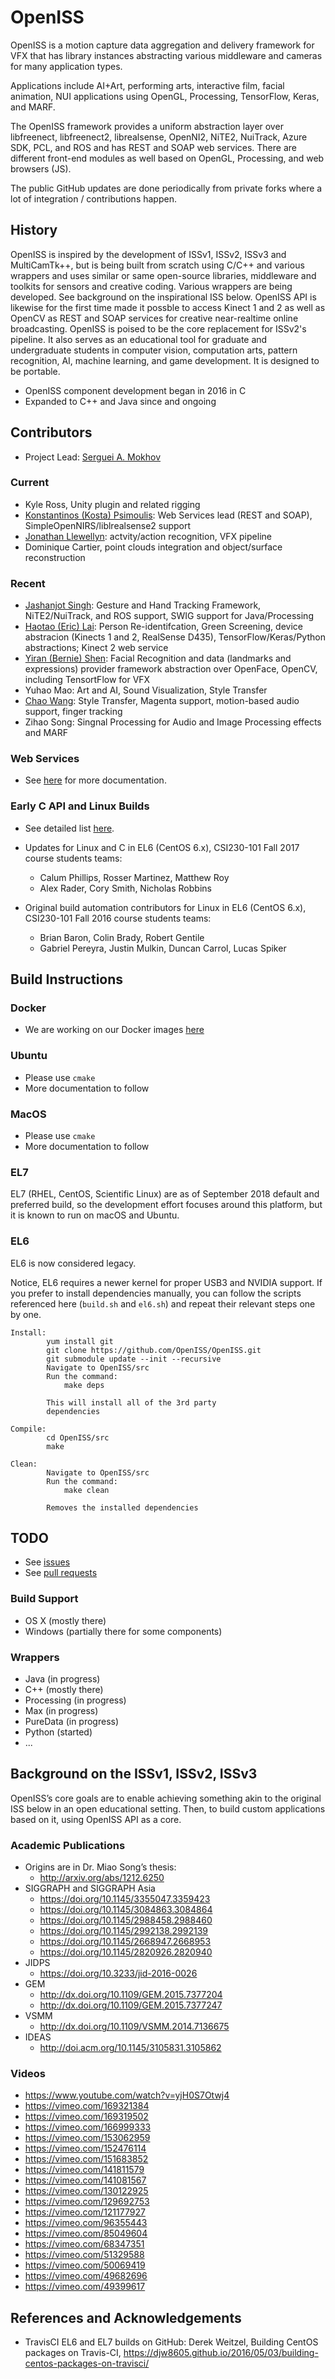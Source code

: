 # OpenISS

OpenISS is a motion capture data aggregation and delivery framework for VFX that
has library instances abstracting various middleware and cameras for many application types.

Applications include AI+Art, performing arts, interactive film, facial animation,
NUI applications using OpenGL, Processing, TensorFlow, Keras, and MARF.

The OpenISS framework provides a uniform abstraction layer over libfreenect,
libfreenect2, librealsense, OpenNI2, NiTE2, NuiTrack, Azure SDK, PCL, and ROS and has
REST and SOAP web services. There are different front-end modules as
well based on OpenGL, Processing, and web browsers (JS).

The public GitHub updates are done periodically from private forks where
a lot of integration / contributions happen.

## History ##

OpenISS is inspired by the development of ISSv1, ISSv2, ISSv3 and MultiCamTk++, but is being built
from scratch using C/C++ and various wrappers and uses similar or same open-source libraries, middleware and toolkits for
sensors and creative coding. Various wrappers are being developed. See background on the inspirational ISS below.
OpenISS API is likewise for the first time made it possble to access Kinect 1 and 2
as well as OpenCV as REST and SOAP services for creative near-realtime online broadcasting.
OpenISS is poised to be the core replacement for ISSv2's pipeline. It also serves as
an educational tool for graduate and undergraduate students in computer vision, computation
arts, pattern recognition, AI, machine learning, and game development. It is designed
to be portable.

- OpenISS component development began in 2016 in C
- Expanded to C++ and Java since and ongoing

## Contributors ##

* Project Lead: [Serguei A. Mokhov](https://github.com/smokhov)

### Current ###

* Kyle Ross, Unity plugin and related rigging
* [Konstantinos (Kosta) Psimoulis](https://github.com/kostapsimoulis): Web Services lead (REST and SOAP), SimpleOpenNIRS/liblrealsense2 support
* [Jonathan Llewellyn](https://github.com/inexistenz): actvity/action recognition, VFX pipeline
* Dominique Cartier, point clouds integration and object/surface reconstruction

### Recent ###

* [Jashanjot Singh](https://github.com/jashanj0tsingh): Gesture and Hand Tracking Framework, NiTE2/NuiTrack, and ROS support, SWIG support for Java/Processing
* [Haotao (Eric) Lai](https://github.com/laihaotao): Person Re-identifcation, Green Screening, device abstracion (Kinects 1 and 2, RealSense D435), TensorFlow/Keras/Python abstractions; Kinect 2 web service
* [Yiran (Bernie) Shen](https://github.com/UNO998): Facial Recognition and data (landmarks and expressions) provider framework abstraction over OpenFace, OpenCV, including TensortFlow for VFX
* Yuhao Mao: Art and AI, Sound Visualization, Style Transfer
* [Chao Wang](https://github.com/chaowangCanada): Style Transfer, Magenta support, motion-based audio support, finger tracking
* Zihao Song: Singnal Processing for Audio and Image Processing effects and MARF

### Web Services ###

* See [here](https://github.com/OpenISS/OpenISS/tree/master/src/api/java) for more documentation.

### Early C API and Linux Builds ###

* See detailed list [here](doc/CONTRIBUTORS.md).
* Updates for Linux and C in EL6 (CentOS 6.x), CSI230-101 Fall 2017 course students teams:
  - Calum Phillips, Rosser Martinez, Matthew Roy
  - Alex Rader, Cory Smith, Nicholas Robbins

* Original build automation contributors for Linux in EL6 (CentOS 6.x), CSI230-101 Fall 2016 course students teams:
  - Brian Baron, Colin Brady, Robert Gentile
  - Gabriel Pereyra, Justin Mulkin, Duncan Carrol, Lucas Spiker 

## Build Instructions ##

### Docker ###

* We are working on our Docker images [here](https://hub.docker.com/u/openiss)

### Ubuntu ###

* Please use `cmake`
* More documentation to follow

### MacOS ###

* Please use `cmake`
* More documentation to follow

### EL7 ###

EL7 (RHEL, CentOS, Scientific Linux) are as of September 2018 default and
preferred build, so the development effort focuses around this platform,
but it is known to run on macOS and Ubuntu.

### EL6 ###

EL6 is now considered legacy.

Notice, EL6 requires a newer kernel for
proper USB3 and NVIDIA support. If you prefer
to install dependencies manually, you can follow
the scripts referenced here (`build.sh` and `el6.sh`) and repeat their
relevant steps one by one.

	Install:
			yum install git
			git clone https://github.com/OpenISS/OpenISS.git
			git submodule update --init --recursive
			Navigate to OpenISS/src
			Run the command:
				make deps

			This will install all of the 3rd party
			dependencies

	Compile:	
			cd OpenISS/src
			make

	Clean:		
			Navigate to OpenISS/src
			Run the command:
				make clean

			Removes the installed dependencies

## TODO ##

* See [issues](https://github.com/OpenISS/OpenISS/issues)
* See [pull requests](https://github.com/OpenISS/OpenISS/pulls)

### Build Support ###

* OS X (mostly there)
* Windows (partially there for some components)

### Wrappers ###

* Java (in progress)
* C++ (mostly there)
* Processing (in progress)
* Max (in progress)
* PureData (in progress)
* Python (started)
* ...

## Background on the ISSv1, ISSv2, ISSv3 ##

OpenISS’s core goals are to enable achieving something akin
to the original ISS below in an open educational setting. Then,
to build custom applications based on it, using OpenISS API
as a core.

### Academic Publications ###

* Origins are in Dr. Miao Song’s thesis:
  * http://arxiv.org/abs/1212.6250
* SIGGRAPH and SIGGRAPH Asia
  * https://doi.org/10.1145/3355047.3359423
  * https://doi.org/10.1145/3084863.3084864
  * https://doi.org/10.1145/2988458.2988460
  * https://doi.org/10.1145/2992138.2992139
  * https://doi.org/10.1145/2668947.2668953
  * https://doi.org/10.1145/2820926.2820940
* JIDPS
  * https://doi.org/10.3233/jid-2016-0026
* GEM
  * http://dx.doi.org/10.1109/GEM.2015.7377204
  * http://dx.doi.org/10.1109/GEM.2015.7377247
* VSMM
  * http://dx.doi.org/10.1109/VSMM.2014.7136675
* IDEAS
  * http://doi.acm.org/10.1145/3105831.3105862

### Videos ###

* https://www.youtube.com/watch?v=yjH0S7Otwj4
* https://vimeo.com/169321384
* https://vimeo.com/169319502
* https://vimeo.com/166999333
* https://vimeo.com/153062959
* https://vimeo.com/152476114
* https://vimeo.com/151683852
* https://vimeo.com/141811579
* https://vimeo.com/141081567
* https://vimeo.com/130122925
* https://vimeo.com/129692753
* https://vimeo.com/121177927
* https://vimeo.com/96355443
* https://vimeo.com/85049604
* https://vimeo.com/68347351
* https://vimeo.com/51329588
* https://vimeo.com/50069419
* https://vimeo.com/49682696
* https://vimeo.com/49399617

## References and Acknowledgements ##

* TravisCI EL6 and EL7 builds on GitHub:
  Derek Weitzel, Building CentOS packages on Travis-CI,
  https://djw8605.github.io/2016/05/03/building-centos-packages-on-travisci/
